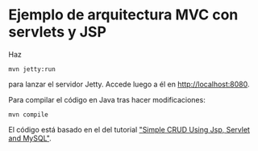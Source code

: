 
# Ejemplo de arquitectura MVC con servlets y JSP

Haz

~~~
mvn jetty:run
~~~

para lanzar el servidor Jetty. Accede luego a él en [http://localhost:8080](http://localhost:8080).

Para compilar el código en Java tras hacer modificaciones:

~~~
mvn compile
~~~

El código está basado en el del tutorial ["Simple CRUD Using Jsp, Servlet and MySQL"](http://danielniko.wordpress.com/2012/04/17/simple-crud-using-jsp-servlet-and-mysql/).